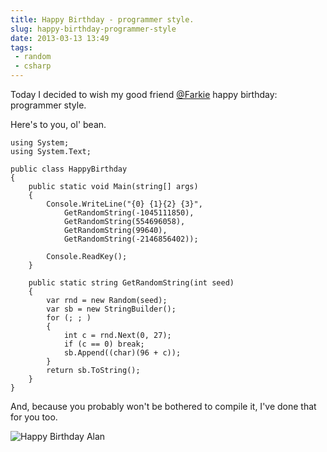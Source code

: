 ---title: Happy Birthday - programmer style.slug: happy-birthday-programmer-styledate: 2013-03-13 13:49tags: - random - csharp---Today I decided to wish my good friend [@Farkie](https://twitter.com/Farkie) happy birthday: programmer style.

Here's to you, ol' bean.

    using System;
    using System.Text;

    public class HappyBirthday
    {
        public static void Main(string[] args)
        {
            Console.WriteLine("{0} {1}{2} {3}",
                GetRandomString(-1045111850),
                GetRandomString(554696058),
                GetRandomString(99640),
                GetRandomString(-2146856402));

            Console.ReadKey();
        }

        public static string GetRandomString(int seed)
        {
            var rnd = new Random(seed);
            var sb = new StringBuilder();
            for (; ; )
            {
                int c = rnd.Next(0, 27);
                if (c == 0) break;
                sb.Append((char)(96 + c));
            }
            return sb.ToString();
        }
    }

And, because you probably won't be bothered to compile it, I've done that for you too.

![Happy Birthday Alan](http://i.imgur.com/wg2sI1q.png)
